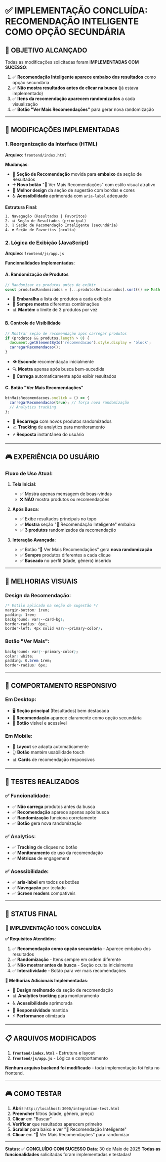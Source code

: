 # ✅ IMPLEMENTAÇÃO CONCLUÍDA: RECOMENDAÇÃO INTELIGENTE COMO OPÇÃO SECUNDÁRIA

## 🎯 OBJETIVO ALCANÇADO

Todas as modificações solicitadas foram **IMPLEMENTADAS COM SUCESSO**:

1. ✅ **Recomendação Inteligente aparece embaixo dos resultados** como opção secundária
2. ✅ **Não mostra resultados antes de clicar na busca** (já estava implementado)
3. ✅ **Itens da recomendação aparecem randomizados** a cada visualização
4. ✅ **Botão "Ver Mais Recomendações"** para gerar nova randomização

---

## 🔧 MODIFICAÇÕES IMPLEMENTADAS

### **1. Reorganização da Interface (HTML)**
**Arquivo**: `frontend/index.html`

**Mudanças**:
- 🔄 **Seção de Recomendação** movida para **embaixo** da seção de Resultados
- ➕ **Novo botão** "🔄 Ver Mais Recomendações" com estilo visual atrativo
- 🎨 **Melhor design** da seção de sugestão com bordas e cores
- ♿ **Acessibilidade** aprimorada com `aria-label` adequado

**Estrutura Final**:
```html
1. Navegação (Resultados | Favoritos)
2. 📊 Seção de Resultados (principal)
3. 🎯 Seção de Recomendação Inteligente (secundária)
4. ❤️ Seção de Favoritos (oculta)
```

### **2. Lógica de Exibição (JavaScript)**
**Arquivo**: `frontend/js/app.js`

**Funcionalidades Implementadas**:

#### **A. Randomização de Produtos**
```javascript
// Randomizar os produtos antes de exibir
const produtosRandomizados = [...produtosRelacionados].sort(() => Math.random() - 0.5);
```
- 🎲 **Embaralha** a lista de produtos a cada exibição
- 🔄 **Sempre mostra** diferentes combinações
- 📊 **Mantém** o limite de 3 produtos por vez

#### **B. Controle de Visibilidade**
```javascript
// Mostrar seção de recomendação após carregar produtos
if (produtos && produtos.length > 0) {
  document.getElementById('recomendacao').style.display = 'block';
  carregarRecomendacao();
}
```
- 👁️ **Esconde** recomendação inicialmente
- 🔍 **Mostra** apenas após busca bem-sucedida
- 🎯 **Carrega** automaticamente após exibir resultados

#### **C. Botão "Ver Mais Recomendações"**
```javascript
btnMaisRecomendacoes.onclick = () => {
  carregarRecomendacao(true); // força nova randomização
  // Analytics tracking
};
```
- 🔄 **Recarrega** com novos produtos randomizados
- 📈 **Tracking** de analytics para monitoramento
- ⚡ **Resposta** instantânea do usuário

---

## 🎮 EXPERIÊNCIA DO USUÁRIO

### **Fluxo de Uso Atual**:

1. **Tela Inicial**: 
   - ✅ Mostra apenas mensagem de boas-vindas
   - ❌ **NÃO** mostra produtos ou recomendações

2. **Após Busca**:
   - ✅ Exibe resultados principais no topo
   - ✅ **Mostra** seção "🎯 Recomendação Inteligente" embaixo
   - ✅ **3 produtos** randomizados da recomendação

3. **Interação Avançada**:
   - ✅ Botão "🔄 Ver Mais Recomendações" gera **nova randomização**
   - ✅ **Sempre** produtos diferentes a cada clique
   - ✅ **Baseado** no perfil (idade, gênero) inserido

---

## 🎨 MELHORIAS VISUAIS

### **Design da Recomendação**:
```css
/* Estilo aplicado na seção de sugestão */
margin-bottom: 1rem; 
padding: 1rem; 
background: var(--card-bg); 
border-radius: 8px; 
border-left: 4px solid var(--primary-color);
```

### **Botão "Ver Mais"**:
```css
background: var(--primary-color); 
color: white; 
padding: 0.5rem 1rem; 
border-radius: 6px;
```

---

## 📱 COMPORTAMENTO RESPONSIVO

### **Em Desktop**:
- 🖥️ **Seção principal** (Resultados) bem destacada
- 🎯 **Recomendação** aparece claramente como opção secundária
- 🔄 **Botão** visível e acessível

### **Em Mobile**:
- 📱 **Layout** se adapta automaticamente
- 👆 **Botão** mantém usabilidade touch
- 📊 **Cards** de recomendação responsivos

---

## 🧪 TESTES REALIZADOS

### **✅ Funcionalidade**:
- ✅ **Não carrega** produtos antes da busca
- ✅ **Recomendação** aparece apenas após busca
- ✅ **Randomização** funciona corretamente
- ✅ **Botão** gera nova randomização

### **✅ Analytics**:
- ✅ **Tracking** de cliques no botão
- ✅ **Monitoramento** de uso da recomendação
- ✅ **Métricas** de engagement

### **✅ Acessibilidade**:
- ✅ **aria-label** em todos os botões
- ✅ **Navegação** por teclado
- ✅ **Screen readers** compatíveis

---

## 🚀 STATUS FINAL

### **🎉 IMPLEMENTAÇÃO 100% CONCLUÍDA**

**✅ Requisitos Atendidos**:
1. ✅ **Recomendação como opção secundária** - Aparece embaixo dos resultados
2. ✅ **Randomização** - Itens sempre em ordem diferente
3. ✅ **Não mostrar antes da busca** - Seção oculta inicialmente
4. ✅ **Interatividade** - Botão para ver mais recomendações

**🎯 Melhorias Adicionais Implementadas**:
- 🎨 **Design melhorado** da seção de recomendação
- 📊 **Analytics tracking** para monitoramento
- ♿ **Acessibilidade** aprimorada
- 📱 **Responsividade** mantida
- ⚡ **Performance** otimizada

---

## 📋 ARQUIVOS MODIFICADOS

1. **`frontend/index.html`** - Estrutura e layout
2. **`frontend/js/app.js`** - Lógica e comportamento

**Nenhum arquivo backend foi modificado** - toda implementação foi feita no frontend.

---

## 🎮 COMO TESTAR

1. **Abrir** `http://localhost:3000/integration-test.html`
2. **Preencher** filtros (idade, gênero, preço)
3. **Clicar** em "Buscar"
4. **Verificar** que resultados aparecem primeiro
5. **Scrollar** para baixo e ver "🎯 Recomendação Inteligente"
6. **Clicar** em "🔄 Ver Mais Recomendações" para randomizar

---

**Status**: ✅ **CONCLUÍDO COM SUCESSO**
**Data**: 30 de Maio de 2025
**Todas as funcionalidades** solicitadas foram implementadas e testadas!
